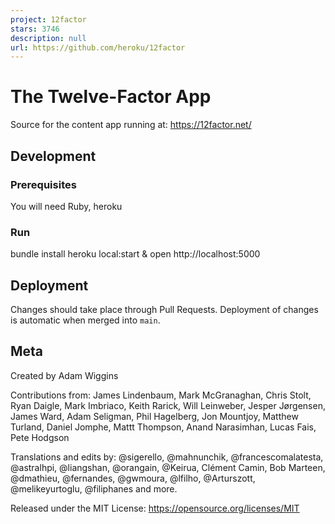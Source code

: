 ```yaml
---
project: 12factor
stars: 3746
description: null
url: https://github.com/heroku/12factor
---
```


The Twelve-Factor App
=====================

Source for the content app running at: https://12factor.net/

Development
-----------

### Prerequisites

You will need Ruby, heroku

### Run

bundle install
heroku local:start &
open http://localhost:5000

Deployment
----------

Changes should take place through Pull Requests. Deployment of changes is automatic when merged into `main`.

Meta
----

Created by Adam Wiggins

Contributions from: James Lindenbaum, Mark McGranaghan, Chris Stolt, Ryan Daigle, Mark Imbriaco, Keith Rarick, Will Leinweber, Jesper Jørgensen, James Ward, Adam Seligman, Phil Hagelberg, Jon Mountjoy, Matthew Turland, Daniel Jomphe, Mattt Thompson, Anand Narasimhan, Lucas Fais, Pete Hodgson

Translations and edits by: @sigerello, @mahnunchik, @francescomalatesta, @astralhpi, @liangshan, @orangain, @Keirua, Clément Camin, Bob Marteen, @dmathieu, @fernandes, @gwmoura, @lfilho, @Arturszott, @melikeyurtoglu, @filiphanes and more.

Released under the MIT License: https://opensource.org/licenses/MIT
